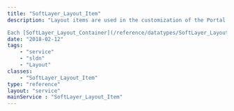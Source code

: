 ```yaml
---
title: "SoftLayer_Layout_Item"
description: "Layout items are used in the customization of the Portal 4 customer experience. 

Each [SoftLayer_Layout_Container](/reference/datatypes/SoftLayer_Layout_Container) in the portal contains one or more layout items. These are used to describe elements such as ticket lists. Layout items typically have [SoftLayer_Layout_Preference](/reference/datatypes/SoftLayer_Layout_Preference), which can be customized once the container is added to a [SoftLayer_Layout_Profile](/reference/datatypes/SoftLayer_Layout_Profile). "
date: "2018-02-12"
tags:
    - "service"
    - "sldn"
    - "Layout"
classes:
    - "SoftLayer_Layout_Item"
type: "reference"
layout: "service"
mainService : "SoftLayer_Layout_Item"
---
```

